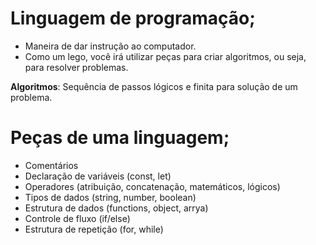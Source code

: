 # Linguagem de programação;

- Maneira de dar instrução ao computador.
- Como um lego, você irá utilizar peças para criar algoritmos, ou seja, para resolver problemas.


**Algoritmos**: Sequência de passos lógicos e finita para solução de um problema.

# Peças de uma linguagem;
- Comentários
- Declaração de variáveis (const, let)
- Operadores (atribuição, concatenação, matemáticos, lógicos)
- Tipos de dados (string, number, boolean)
- Estrutura de dados (functions, object, arrya)
- Controle de fluxo (if/else)
- Estrutura de repetição (for, while)